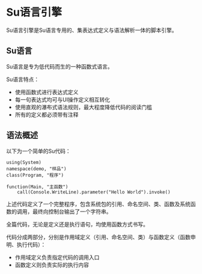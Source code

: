 # Su语言引擎

Su语言引擎是Su语言专用的、集表达式定义与语法解析一体的脚本引擎。

## Su语言

Su语言是专为低代码而生的一种函数式语言。

Su语言特点：

+ 使用函数式进行表达式定义
+ 每一句表达式均可与UI操作定义相互转化
+ 使用直观的瀑布式语法规则，最大程度降低代码的阅读门槛
+ 所有的定义都必须带有注释

## 语法概述

以下为一个简单的Su代码：

```
using(System)
namespace(demo, "样品")
class(Program, "程序")

function(Main, "主函数")
    call(Console.WriteLine).parameter("Hello World").invoke()
```

上述代码定义了一个完整程序，包含系统包的引用、命名空间、类、函数及系统函数的调用，最终向控制台输出了一个字符串。

全篇代码，无论是定义还是执行语句，均使用函数方式书写。

代码分成两部分，分别是作用域定义（引用、命名空间、类）与函数定义（函数申明、执行代码）：

+ 作用域定义负责指定代码的调用入口
+ 函数定义则负责实际的执行内容